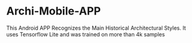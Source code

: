 # Archi-Mobile-APP
This Android APP Recognizes the Main Historical Architectural Styles. It uses Tensorflow Lite and was trained on more than 4k samples
